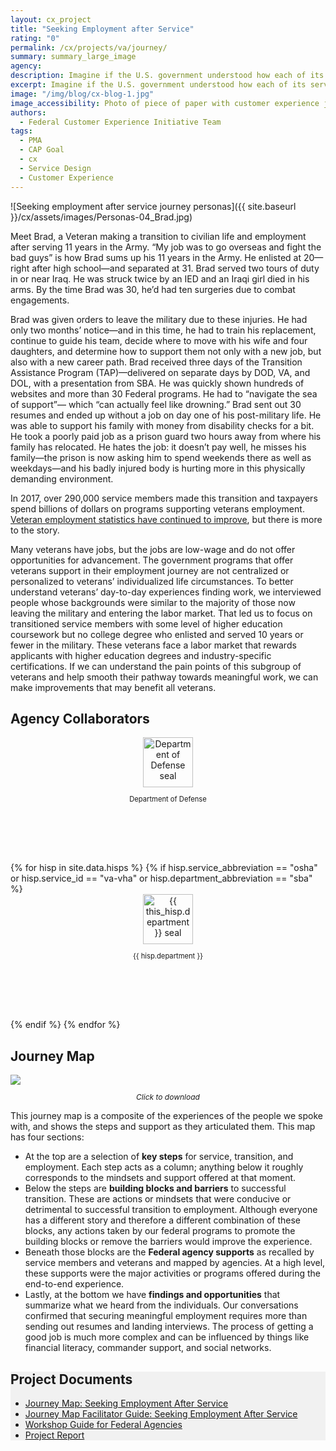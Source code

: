```yaml
---
layout: cx_project
title: "Seeking Employment after Service"
rating: "0"
permalink: /cx/projects/va/journey/
summary: summary_large_image
agency:
description: Imagine if the U.S. government understood how each of its services were part of a broader customer journey. How might federal agencies change their approach or even work together? How might citizens think differently about those services and their overall experience with government?
excerpt: Imagine if the U.S. government understood how each of its services were part of a broader customer journey. How might federal agencies change their approach or even work together? How might citizens think differently about those services and their overall experience with government?
image: "/img/blog/cx-blog-1.jpg"
image_accessibility: Photo of piece of paper with customer experience journey on it.
authors:
  - Federal Customer Experience Initiative Team
tags:
  - PMA
  - CAP Goal
  - cx
  - Service Design
  - Customer Experience
---
```


![Seeking employment after service journey personas]({{ site.baseurl }}/cx/assets/images/Personas-04_Brad.jpg)

Meet Brad, a Veteran making a transition to civilian life and employment after serving 11 years in the Army. “My job was to go overseas and fight the bad guys” is how Brad sums up his 11 years in the Army. He enlisted at 20—right after high school—and separated at 31. Brad served two tours of duty in or near Iraq. He was struck twice by an IED and an Iraqi girl died in his arms. By the time Brad was 30, he’d had ten surgeries due to combat engagements.

Brad was given orders to leave the military due to these injuries. He had only two months’ notice—and in this time, he had to train his replacement, continue to guide his team, decide where to move with his wife and four daughters, and determine how to support them not only with a new job, but also with a new career path. Brad received three days of the Transition Assistance Program (TAP)—delivered on separate days by DOD, VA, and DOL, with a presentation from SBA. He was quickly shown hundreds of websites and more than 30 Federal programs. He had to “navigate the sea of support”— which “can actually feel like drowning.” Brad sent out 30 resumes and ended up without a job on day one of his post-military life. He was able to support his family with money from disability checks for a bit. He took a poorly paid job as a prison guard two hours away from where his family has relocated. He hates the job: it doesn’t pay well, he misses his family—the prison is now asking him to spend weekends there as well as weekdays—and his badly injured body is hurting more in this physically demanding environment.

In 2017, over 290,000 service members made this transition and taxpayers spend billions of dollars on programs supporting veterans employment. [Veteran employment statistics have continued to improve](https://www.dol.gov/agencies/vets/latest-numbers), but there is more to the story.

Many veterans have jobs, but the jobs are low-wage and do not offer opportunities for advancement. The government programs that offer veterans support in their employment journey are not centralized or personalized to veterans’ individualized life circumstances. To better understand veterans’ day-to-day experiences finding work, we interviewed people whose backgrounds were similar to the majority of those now leaving the military and entering the labor market. That led us to focus on transitioned service members with some level of higher education coursework but no college degree who enlisted and served 10 years or fewer in the military. These veterans face a labor market that rewards applicants with higher education degrees and industry-specific certifications. If we can understand the pain points of this subgroup of veterans and help smooth their pathway towards meaningful work, we can make improvements that may benefit all veterans.


<section class="usa-section usa-graphic_list">
  <h2>Agency Collaborators</h2>
  <div class="usa-grid">
    <div class="usa-width-one-sixth usa-media_block">
      <div style="height:200px; text-align: center;">
        <img src="{{ site.baseurl }}/cx/assets/images/agencies/dod-seal.png" alt="Department of Defense seal" style="width:80px;"><br />
        <p style="font-size:.8em;">Department of Defense</p>
      </div>
    </div>
    {% for hisp in site.data.hisps %}
      {% if hisp.service_abbreviation == "osha" or hisp.service_id == "va-vha" or hisp.department_abbreviation == "sba" %}
      <div class="usa-width-one-sixth usa-media_block">
        <div style="height:200px; text-align: center;">
          <img src="{{ site.baseurl }}/cx/assets/images/agencies/{{ hisp.department_abbreviation }}-seal.png"
            alt="{{ this_hisp.department }} seal" style="width:80px;"><br />
          <p style="font-size:.8em;">{{ hisp.department }}</p>
        </div>
      </div>
      {% endif %}
    {% endfor %}
  </div>
</section>

<section class="usa-section">
  <h2>
    Journey Map
  </h2>

  <a href="{{ site.baseurl }}/cx/assets/files/Service_Member_Transition_to_Civilian_Employment_Journey_Map.pdf" target="_blank">
    <img src="{{ site.baseurl }}/cx/assets/images/va-map.jpg">
  </a>
  <p style="font-size: 12px; font-style: italic; text-align: center;">  
    Click to download
  </p>
</section>

This journey map is a composite of the experiences of the people we spoke with, and shows the steps and support as they articulated them. This map has four sections:

* At the top are a selection of **key steps** for service, transition, and employment. Each step acts as a column; anything below it roughly corresponds to the mindsets and support offered at that moment.
* Below the steps are **building blocks and barriers** to successful transition. These are actions or mindsets that were conducive or detrimental to successful transition to employment. Although everyone has a different story and therefore a different combination of these blocks, any actions taken by our federal programs to promote the building blocks or remove the barriers would improve the experience.
* Beneath those blocks are the **Federal agency supports** as recalled by service members and veterans and mapped by agencies. At a high level, these supports were the major activities or programs offered during the end-to-end experience.
* Lastly, at the bottom we have **findings and opportunities** that summarize what we heard from the individuals. Our conversations confirmed that securing meaningful employment requires more than sending out resumes and landing interviews. The process of getting a good job is much more complex and can be influenced by things like financial literacy, commander support, and social networks.

<section class="usa-section" style="background-color:#f1f1f1;">
  <div class="usa-grid usa-graphic_list-row">
    <div class="usa-width-one-whole usa-media_block">
      <h2>
        Project Documents
      </h2>
      <ul>
        <li>
          <a href="{{ site.baseurl }}/cx/assets/files/Service_Member_Transition_to_Civilian_Employment_Journey_Map.pdf" target="_blank">
          Journey Map: Seeking Employment After Service
          </a>
        </li>
        <li>
          <a href="{{ site.baseurl }}/cx/assets/files/Service_Member_Transition_to_Civilian_Employment_Journey_Map_Guide.pdf" target="_blank">
          Journey Map Facilitator Guide: Seeking Employment After Service</a>
        </li>
        <li>
          <a href="{{ site.baseurl }}/cx/assets/files/Workshop_Guide_for_Federal_Agencies.pdf" target="_blank">Workshop Guide for Federal Agencies</a>
        </li>
        <li>
          <a href="{{ site.baseurl }}/cx/assets/files/Project_Report.pdf" target="_blank">Project Report</a>
        </li>
      </ul>
    </div>
  </div>
</section>
